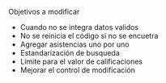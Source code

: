 Objetivos a modificar 
- Cuando no se integra datos validos
- No se reinicia el código si no se encuetra
- Agregar asistencias uno por uno
- Estandarización de busqueda
- Límite para el valor de calificaciones
- Mejorar el control de modificación 

